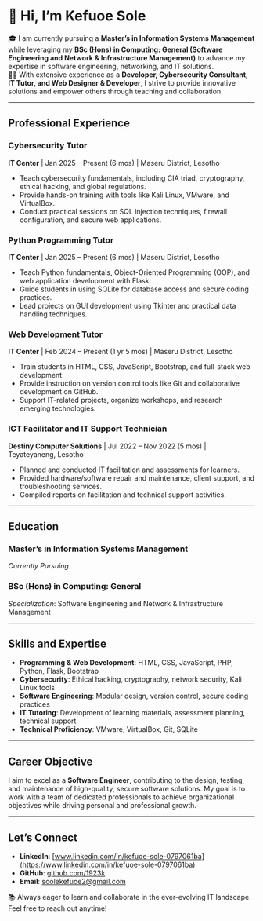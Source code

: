 # 👋 Hi, I’m Kefuoe Sole

🎓 I am currently pursuing a **Master’s in Information Systems Management** while leveraging my **BSc (Hons) in Computing: General (Software Engineering and Network & Infrastructure Management)** to advance my expertise in software engineering, networking, and IT solutions.  
👨‍💻 With extensive experience as a **Developer, Cybersecurity Consultant, IT Tutor, and Web Designer & Developer**, I strive to provide innovative solutions and empower others through teaching and collaboration.

---

## **Professional Experience**

### **Cybersecurity Tutor**  
**IT Center** | Jan 2025 – Present (6 mos) | Maseru District, Lesotho  
- Teach cybersecurity fundamentals, including CIA triad, cryptography, ethical hacking, and global regulations.  
- Provide hands-on training with tools like Kali Linux, VMware, and VirtualBox.  
- Conduct practical sessions on SQL injection techniques, firewall configuration, and secure web applications.  

### **Python Programming Tutor**  
**IT Center** | Jan 2025 – Present (6 mos) | Maseru District, Lesotho  
- Teach Python fundamentals, Object-Oriented Programming (OOP), and web application development with Flask.  
- Guide students in using SQLite for database access and secure coding practices.  
- Lead projects on GUI development using Tkinter and practical data handling techniques.  

### **Web Development Tutor**  
**IT Center** | Feb 2024 – Present (1 yr 5 mos) | Maseru District, Lesotho  
- Train students in HTML, CSS, JavaScript, Bootstrap, and full-stack web development.  
- Provide instruction on version control tools like Git and collaborative development on GitHub.  
- Support IT-related projects, organize workshops, and research emerging technologies.  

### **ICT Facilitator and IT Support Technician**  
**Destiny Computer Solutions** | Jul 2022 – Nov 2022 (5 mos) | Teyateyaneng, Lesotho  
- Planned and conducted IT facilitation and assessments for learners.  
- Provided hardware/software repair and maintenance, client support, and troubleshooting services.  
- Compiled reports on facilitation and technical support activities.  

---

## **Education**

### **Master’s in Information Systems Management**  
*Currently Pursuing*  

### **BSc (Hons) in Computing: General**  
*Specialization*: Software Engineering and Network & Infrastructure Management  

---

## **Skills and Expertise**

- **Programming & Web Development**: HTML, CSS, JavaScript, PHP, Python, Flask, Bootstrap  
- **Cybersecurity**: Ethical hacking, cryptography, network security, Kali Linux tools  
- **Software Engineering**: Modular design, version control, secure coding practices  
- **IT Tutoring**: Development of learning materials, assessment planning, technical support  
- **Technical Proficiency**: VMware, VirtualBox, Git, SQLite  

---

## **Career Objective**

I aim to excel as a **Software Engineer**, contributing to the design, testing, and maintenance of high-quality, secure software solutions. My goal is to work with a team of dedicated professionals to achieve organizational objectives while driving personal and professional growth.

---

## **Let’s Connect**

- **LinkedIn**: [www.linkedin.com/in/kefuoe-sole-0797061ba](https://www.linkedin.com/in/kefuoe-sole-0797061ba)  
- **GitHub**: [github.com/1923k](https://github.com/1923k)  
- **Email**: soolekefuoe2@gmail.com  

📚 Always eager to learn and collaborate in the ever-evolving IT landscape. Feel free to reach out anytime!  
